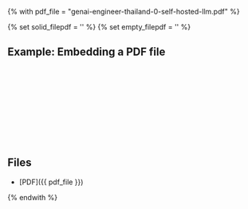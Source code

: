 <!--- file: docs/knowledge-sharing/0 - Self-hosted LLM on GCP/material/content.md --->
{% with pdf_file = "genai-engineer-thailand-0-self-hosted-llm.pdf" %}

{% set solid_filepdf = '<i class="fas fa-file-pdf"></i>' %}
{% set empty_filepdf = '<i class="far fa-file-pdf"></i>' %}


## Example: Embedding a PDF file

<object data='{{ pdf_file }}' type="application/pdf"  width="100%" height="100%"  >
    <embed src='{{ pdf_file }}' type="application/pdf"/>
</object>

## Files
- [PDF]({{ pdf_file }})

{% endwith %}
